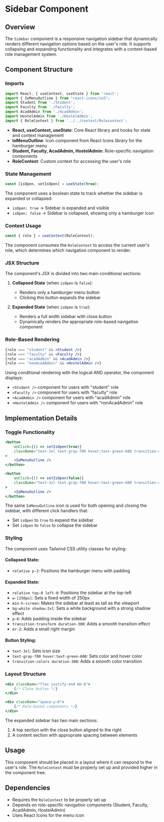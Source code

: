 # Sidebar Component 

## Overview
The `Sidebar` component is a responsive navigation sidebar that dynamically renders different navigation options based on the user's role. It supports collapsing and expanding functionality and integrates with a context-based role management system.

## Component Structure

### Imports
```jsx
import React, { useContext, useState } from 'react';
import { IoMenuOutline } from "react-icons/io5";
import Student from './Student';
import Faculty from './Faculty';
import AcadAdmin from './AcadAdmin';
import HostelAdmin from './HostelAdmin';
import { RoleContext } from '../../context/Rolecontext';
```

- **React, useContext, useState**: Core React library and hooks for state and context management
- **IoMenuOutline**: Icon component from React Icons library for the hamburger menu
- **Student, Faculty, AcadAdmin, HostelAdmin**: Role-specific navigation components
- **RoleContext**: Custom context for accessing the user's role

### State Management
```jsx
const [isOpen, setIsOpen] = useState(true);
```

The component uses a boolean state to track whether the sidebar is expanded or collapsed:
- `isOpen: true` → Sidebar is expanded and visible
- `isOpen: false` → Sidebar is collapsed, showing only a hamburger icon

### Context Usage
```jsx
const { role } = useContext(RoleContext);
```

The component consumes the `RoleContext` to access the current user's role, which determines which navigation component to render.

### JSX Structure
The component's JSX is divided into two main conditional sections:

1. **Collapsed State** (when `isOpen` is `false`):
   - Renders only a hamburger menu button
   - Clicking this button expands the sidebar

2. **Expanded State** (when `isOpen` is `true`):
   - Renders a full width sidebar with close button
   - Dynamically renders the appropriate role-based navigation component

### Role-Based Rendering
```jsx
{role === "student" && <Student />}
{role === "faculty" && <Faculty />}
{role === "acadAdmin" && <AcadAdmin />}
{role === "nonAcadAdmin" && <HostelAdmin />}
```

Using conditional rendering with the logical AND operator, the component displays:
- `<Student />` component for users with "student" role
- `<Faculty />` component for users with "faculty" role
- `<AcadAdmin />` component for users with "acadAdmin" role
- `<HostelAdmin />` component for users with "nonAcadAdmin" role

## Implementation Details

### Toggle Functionality
```jsx
<button
    onClick={() => setIsOpen(true)}
    className="text-3xl text-gray-700 hover:text-green-600 transition-colors duration-300"
>
    <IoMenuOutline />
</button>
```

```jsx
<button
    onClick={() => setIsOpen(false)}
    className="text-3xl text-gray-700 hover:text-green-600 transition-colors duration-300"
>
    <IoMenuOutline />
</button>
```

The same `IoMenuOutline` icon is used for both opening and closing the sidebar, with different click handlers that:
- Set `isOpen` to `true` to expand the sidebar
- Set `isOpen` to `false` to collapse the sidebar

### Styling
The component uses Tailwind CSS utility classes for styling:

#### Collapsed State:
- `relative p-2`: Positions the hamburger menu with padding

#### Expanded State:
- `relative top-0 left-0`: Positions the sidebar at the top-left
- `w-[250px]`: Sets a fixed width of 250px
- `min-h-screen`: Makes the sidebar at least as tall as the viewport
- `bg-white shadow-2xl`: Sets a white background with a strong shadow effect
- `p-6`: Adds padding inside the sidebar
- `transition-transform duration-300`: Adds a smooth transition effect
- `mr-2`: Adds a small right margin

#### Button Styling:
- `text-3xl`: Sets icon size
- `text-gray-700 hover:text-green-600`: Sets color and hover color
- `transition-colors duration-300`: Adds a smooth color transition

### Layout Structure
```jsx
<div className="flex justify-end mb-6">
    {/* Close button */}
</div>

<div className="space-y-6">
    {/* Role-based components */}
</div>
```

The expanded sidebar has two main sections:
1. A top section with the close button aligned to the right
2. A content section with appropriate spacing between elements

## Usage
This component should be placed in a layout where it can respond to the user's role. The `RoleContext` must be properly set up and provided higher in the component tree.

## Dependencies
- Requires the `RoleContext` to be properly set up
- Depends on role-specific navigation components (Student, Faculty, AcadAdmin, HostelAdmin)
- Uses React Icons for the menu icon